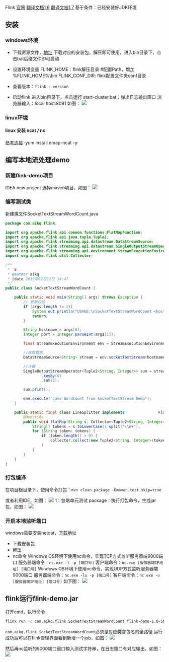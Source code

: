 Flink
[官网](https://flink.apache.org/)
[翻译文档1.6](http://flink-cn.shinonomelab.com/)
[翻译文档1.7](https://flink.sojb.cn/)
基于条件：已经安装好JDK环境
## 安装
### windows环境
- 下载资源文件，[地址](https://flink.apache.org/downloads.html)
下载对应的安装包，解压即可使用，进入bin目录下，点击bat后缀文件即可启动

- 设置环境变量
FLINK_HOME：flink解压目录  #配置Path，增加 %FLINK_HOME%\bin
FLINK_CONF_DIR: flink配置文件夹conf目录

- 查看版本：`flink --version`

- 启动flink
进入bin目录下，点击运行 start-cluster.bat；弹出日志输出窗口
浏览器输入：local host:8081 如图：
![](https://raw.githubusercontent.com/aikaiqiang/aikq-blog-comments/master/notepic/20190222171343.png)


### linux环境
#### linux 安装 ncat / nc
[参考连接](https://linux.cn/article-9190-1.html)
·yum install nmap-ncat -y·


## 编写本地流处理demo
### 新建flink-demo项目
IDEA new project 选择maven项目，如图：
![](https://raw.githubusercontent.com/aikaiqiang/aikq-blog-comments/master/notepic/20190222171900.png)

### 编写测试类
新建类文件SocketTextStreamWordCount.java
```Java
package com.aikq.flink;

import org.apache.flink.api.common.functions.FlatMapFunction;
import org.apache.flink.api.java.tuple.Tuple2;
import org.apache.flink.streaming.api.datastream.DataStreamSource;
import org.apache.flink.streaming.api.datastream.SingleOutputStreamOperator;
import org.apache.flink.streaming.api.environment.StreamExecutionEnvironment;
import org.apache.flink.util.Collector;

/**
 *  E
 * @author aikq
 * @date 2019年02月22日 14:47
 */
public class SocketTextStreamWordCount {

	public static void main(String[] args) throws Exception {
		// 参数校验
		if (args.length != 2){
			System.out.println("USAGE:\nSocketTextStreamWordCount <hostname> <port>");
			return;
		}

		String hostname = args[0];
		Integer port = Integer.parseInt(args[1]);

		final StreamExecutionEnvironment env = StreamExecutionEnvironment.getExecutionEnvironment();

		//获取数据
		DataStreamSource<String> stream = env.socketTextStream(hostname, port);

		//计数
		SingleOutputStreamOperator<Tuple2<String, Integer>> sum = stream.flatMap(new LineSplitter())
				.keyBy(0)
				.sum(1);

		sum.print();

		env.execute("Java WordCount from SocketTextStream Demo");
	}

	public static final class LineSplitter implements 				FlatMapFunction<String, Tuple2<String, Integer>> {
		@Override
		public void flatMap(String s, Collector<Tuple2<String, Integer>> collector) {
			String[] tokens = s.toLowerCase().split("\\W+");
			for (String token: tokens) {
				if (token.length() > 0) {
					collector.collect(new Tuple2<String, Integer>(token, 1));
				}
			}
		}
	}
}

```
### 打包编译
在项目根目录下，使用命令打包：`mvn clean package -Dmaven.test.skip=true`

或者利用IDE，如图：
![](https://raw.githubusercontent.com/aikaiqiang/aikq-blog-comments/master/notepic/20190222172615.png)
1：忽略单元测试
package：执行打包命令，生成jar包，如图：
![](https://raw.githubusercontent.com/aikaiqiang/aikq-blog-comments/master/notepic/20190222175501.png)


### 开启本地监听端口
windows需要安装netcat，[下载地址](https://eternallybored.org/misc/netcat/)
- 下载安装包
- 解压
- nc命令
Windows OS环境下使用nc命令，实现TCP方式监听服务器端9000端口
服务器端命令：`nc.exe -l -p [端口号]`
客户端命令：`nc.exe [服务器端IP地址] [端口号]`
Windows OS环境下使用nc命令，实现UDP方式监听服务器端9000端口
服务器端命令：`nc.exe -lu -p [端口号]`
客户端命令：`nc.exe -u [服务器端IP地址] [端口号]`
如下图：
![](https://raw.githubusercontent.com/aikaiqiang/aikq-blog-comments/master/notepic/20190222174153.png)


## flink运行flink-demo.jar
打开cmd，执行命令
```bash
flink run -c com.aikq.flink.SocketTextStreamWordCount flink-demo-1.0-SNAPSHOT.jar 127.0.0.1 9000
```
`com.aikq.flink.SocketTextStreamWordCount`必须是对应类含包名的全路径
运行成功后可以在flink管理界面看到新增一个job，如图：
![](https://raw.githubusercontent.com/aikaiqiang/aikq-blog-comments/master/notepic/20190222175135.png)

然后再nc监听的9000端口窗口输入测试字符串，在日志窗口有对应输出，如图：
![](https://raw.githubusercontent.com/aikaiqiang/aikq-blog-comments/master/notepic/20190222175032.png)